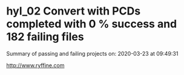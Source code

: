 # hyl_02 Convert with PCDs completed with 0 % success and 182 failing files

Summary of passing and failing projects on: 2020-03-23 at 09:49:31

http://www.ryffine.com
